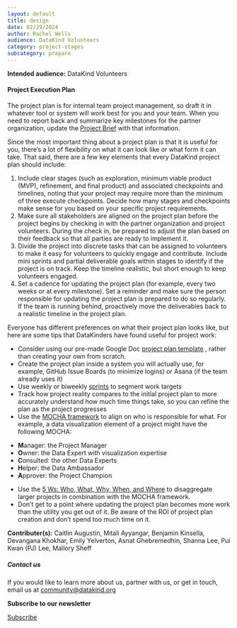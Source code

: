 ```yaml
---
layout: default
title: design
date: 02/29/2024
author: Rachel Wells
audience: DataKind Volunteers
category: project-stages
subcategory: prepare
---
```





**Intended audience:**
DataKind Volunteers






#### Project Execution Plan


The project plan is for internal team project management, so draft it in whatever tool or system will work best for you and your team. When you need to report back and summarize key milestones for the partner organization, update the [Project Brief](https://playbook.datakind.org/playbook/articles/47) with that information. 


Since the most important thing about a project plan is that it is useful for you, there’s a lot of flexibility on what it can look like or what form it can take. That said, there are a few key elements that every DataKind project plan should include:


1. Include clear stages (such as exploration, minimum viable product (MVP), refinement, and final product) and associated checkpoints and timelines, noting that your project may require more than the minimum of three execute checkpoints. Decide how many stages and checkpoints make sense for you based on your specific project requirements.
2. Make sure all stakeholders are aligned on the project plan before the project begins by checking in with the partner organization and project volunteers. During the check in, be prepared to adjust the plan based on their feedback so that all parties are ready to implement it.
3. Divide the project into discrete tasks that can be assigned to volunteers to make it easy for volunteers to quickly engage and contribute. Include mini sprints and partial deliverable goals within stages to identify if the project is on track. Keep the timeline realistic, but short enough to keep volunteers engaged.
4. Set a cadence for updating the project plan (for example, every two weeks or at every milestone). Set a reminder and make sure the person responsible for updating the project plan is prepared to do so regularly. If the team is running behind, proactively move the deliverables back to a realistic timeline in the project plan.


Everyone has different preferences on what their project plan looks like, but here are some tips that DataKinders have found useful for project work:


* Consider using our pre\-made Google Doc [project plan template](https://docs.google.com/document/d/17kq8RHTM8f86trqdWXEiVBzRkFSMQtyQyccZjGgpVK8/edit?usp=sharing) , rather than creating your own from scratch.
* Create the project plan inside a system you will actually use, for example, GitHub Issue Boards (to minimize logins) or Asana (if the team already uses it)
* Use weekly or biweekly [sprints](https://www.scrumguides.org/scrum-guide.html) to segment work targets
* Track how project reality compares to the initial project plan to more accurately understand how much time things take, so you can refine the plan as the project progresses
* Use the [MOCHA framework](https://www.managementcenter.org/resources/assigning-responsibilities/) to align on who is responsible for what. For example, a data visualization element of a project might have the following MOCHA:
+ **M**anager: the Project Manager
+ **O**wner: the Data Expert with visualization expertise
+ **C**onsulted: the other Data Experts
+ **H**elper: the Data Ambassador
+ **A**pprover: the Project Champion

* Use the [5 Ws: Who, What, Why, When, and Where](https://www.managementcenter.org/resources/delegation-worksheet/) to disaggregate larger projects in combination with the MOCHA framework.
* Don’t get to a point where updating the project plan becomes more work than the utility you get out of it. Be aware of the ROI of project plan creation and don’t spend too much time on it.



 **Contributer(s):** Caitlin Augustin, Mitali Ayyangar, Benjamin Kinsella, Devangana Khokhar, Emily Yelverton, Asnat Ghebremedhin, Shanna Lee, Pui Kwan (PJ) Lee, Mallory Sheff







##### Contact us


If you would like to learn more about us, partner with us, or get in touch, email us at community@datakind.org



 
**Subscribe to our newsletter**
  

[Subscribe](https://www.datakind.org/subscribe/)



